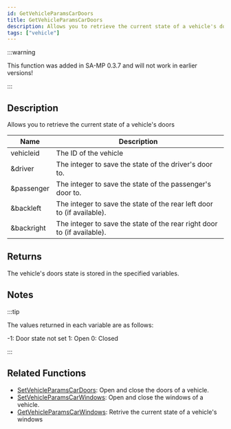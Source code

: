 ```yaml
---
id: GetVehicleParamsCarDoors
title: GetVehicleParamsCarDoors
description: Allows you to retrieve the current state of a vehicle's doors.
tags: ["vehicle"]
---
```


:::warning

This function was added in SA-MP 0.3.7 and will not work in earlier versions!

:::

## Description

Allows you to retrieve the current state of a vehicle's doors

| Name       | Description                                                             |
| ---------- | ----------------------------------------------------------------------- |
| vehicleid  | The ID of the vehicle                                                   |
| &driver    | The integer to save the state of the driver's door to.                  |
| &passenger | The integer to save the state of the passenger's door to.               |
| &backleft  | The integer to save the state of the rear left door to (if available).  |
| &backright | The integer to save the state of the rear right door to (if available). |

## Returns

The vehicle's doors state is stored in the specified variables.

## Notes

:::tip

The values returned in each variable are as follows:

-1: Door state not set 1: Open 0: Closed

:::

## Related Functions

- [SetVehicleParamsCarDoors](SetVehicleParamsCarDoors): Open and close the doors of a vehicle.
- [SetVehicleParamsCarWindows](SetVehicleParamsCarWindows): Open and close the windows of a vehicle.
- [GetVehicleParamsCarWindows](GetVehicleParamsCarWindows): Retrive the current state of a vehicle's windows
